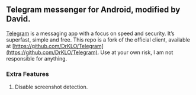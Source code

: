 ## Telegram messenger for Android, modified by David.

[Telegram](http://telegram.org) is a messaging app with a focus on speed and security. It’s superfast, simple and free.
This repo is a fork of the official client, available at [https://github.com/DrKLO/Telegram](https://github.com/DrKLO/Telegram).
Use at your own risk, I am not responsible for anything.

### Extra Features

1. Disable screenshot detection.
